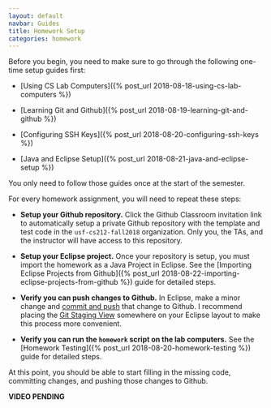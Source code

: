 ```yaml
---
layout: default
navbar: Guides
title: Homework Setup
categories: homework
---
```


Before you begin, you need to make sure to go through the following one-time setup guides first:

  - [Using CS Lab Computers]({% post_url 2018-08-18-using-cs-lab-computers %})

  - [Learning Git and Github]({% post_url 2018-08-19-learning-git-and-github %})

  - [Configuring SSH Keys]({% post_url 2018-08-20-configuring-ssh-keys %})

  - [Java and Eclipse Setup]({% post_url 2018-08-21-java-and-eclipse-setup %})

You only need to follow those guides once at the start of the semester.

For every homework assignment, you will need to repeat these steps:

  - **Setup your Github repository.** Click the Github Classroom invitation link to automatically setup a private Github repository with the template and test code in the `usf-cs212-fall2018` organization. Only you, the TAs, and the instructor will have access to this repository.

  - **Setup your Eclipse project.** Once your repository is setup, you must import the homework as a Java Project in Eclipse. See the [Importing Eclipse Projects from Github]({% post_url 2018-08-22-importing-eclipse-projects-from-github %}) guide for detailed steps.

  - **Verify you can push changes to Github.** In Eclipse, make a minor change and [commit and push](http://wiki.eclipse.org/EGit/User_Guide#Committing_Changes) that change to Github. I recommend placing the [Git Staging View](http://wiki.eclipse.org/EGit/User_Guide#Git_Staging_View) somewhere on your Eclipse layout to make this process more convenient.

  - **Verify you can run the `homework` script on the lab computers.** See the [Homework Testing]({% post_url 2018-08-20-homework-testing %}) guide for detailed steps.

At this point, you should be able to start filling in the missing code, committing changes, and pushing those changes to Github.

**VIDEO PENDING**
